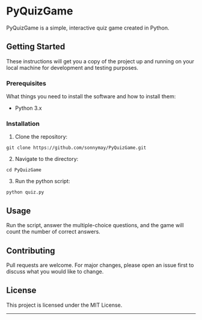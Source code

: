 # PyQuizGame

PyQuizGame is a simple, interactive quiz game created in Python. 

## Getting Started

These instructions will get you a copy of the project up and running on your local machine for development and testing purposes.

### Prerequisites

What things you need to install the software and how to install them:

- Python 3.x

### Installation

1. Clone the repository:
```
git clone https://github.com/sonnymay/PyQuizGame.git
```
2. Navigate to the directory:
```
cd PyQuizGame
```
3. Run the python script:
```
python quiz.py
```

## Usage

Run the script, answer the multiple-choice questions, and the game will count the number of correct answers.

## Contributing

Pull requests are welcome. For major changes, please open an issue first to discuss what you would like to change.

## License

This project is licensed under the MIT License.

---
